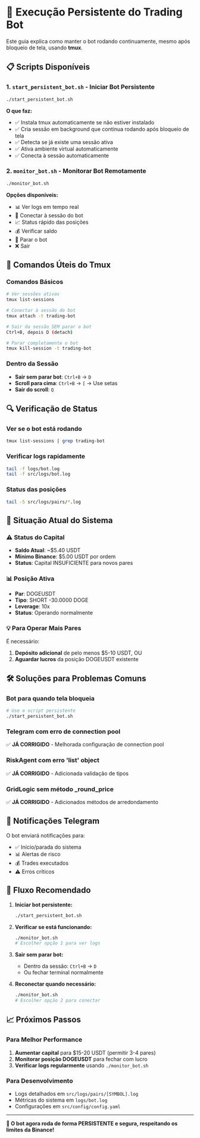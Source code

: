 # 🚀 Execução Persistente do Trading Bot

Este guia explica como manter o bot rodando continuamente, mesmo após bloqueio de tela, usando **tmux**.

## 📋 Scripts Disponíveis

### 1. `start_persistent_bot.sh` - Iniciar Bot Persistente
```bash
./start_persistent_bot.sh
```

**O que faz:**
- ✅ Instala tmux automaticamente se não estiver instalado
- ✅ Cria sessão em background que continua rodando após bloqueio de tela
- ✅ Detecta se já existe uma sessão ativa
- ✅ Ativa ambiente virtual automaticamente
- ✅ Conecta à sessão automaticamente

### 2. `monitor_bot.sh` - Monitorar Bot Remotamente
```bash
./monitor_bot.sh
```

**Opções disponíveis:**
- 📊 Ver logs em tempo real
- 🔗 Conectar à sessão do bot
- 📈 Status rápido das posições  
- 💰 Verificar saldo
- 🛑 Parar o bot
- ❌ Sair

## 🎯 Comandos Úteis do Tmux

### Comandos Básicos
```bash
# Ver sessões ativas
tmux list-sessions

# Conectar à sessão do bot
tmux attach -t trading-bot

# Sair da sessão SEM parar o bot
Ctrl+B, depois D (detach)

# Parar completamente o bot
tmux kill-session -t trading-bot
```

### Dentro da Sessão
- **Sair sem parar bot**: `Ctrl+B` → `D`
- **Scroll para cima**: `Ctrl+B` → `[` → Use setas
- **Sair do scroll**: `Q`

## 🔍 Verificação de Status

### Ver se o bot está rodando
```bash
tmux list-sessions | grep trading-bot
```

### Verificar logs rapidamente
```bash
tail -f logs/bot.log
tail -f src/logs/bot.log
```

### Status das posições
```bash
tail -5 src/logs/pairs/*.log
```

## 🚨 Situação Atual do Sistema

### ⚠️ Status do Capital
- **Saldo Atual**: ~$5.40 USDT
- **Mínimo Binance**: $5.00 USDT por ordem
- **Status**: Capital INSUFICIENTE para novos pares

### 📊 Posição Ativa
- **Par**: DOGEUSDT  
- **Tipo**: SHORT -30.0000 DOGE
- **Leverage**: 10x
- **Status**: Operando normalmente

### 💡 Para Operar Mais Pares
É necessário:
1. **Depósito adicional** de pelo menos $5-10 USDT, OU
2. **Aguardar lucros** da posição DOGEUSDT existente

## 🛠️ Soluções para Problemas Comuns

### Bot para quando tela bloqueia
```bash
# Use o script persistente
./start_persistent_bot.sh
```

### Telegram com erro de connection pool
✅ **JÁ CORRIGIDO** - Melhorada configuração de connection pool

### RiskAgent com erro 'list' object
✅ **JÁ CORRIGIDO** - Adicionada validação de tipos

### GridLogic sem método _round_price  
✅ **JÁ CORRIGIDO** - Adicionados métodos de arredondamento

## 📱 Notificações Telegram

O bot enviará notificações para:
- ✅ Início/parada do sistema
- 📊 Alertas de risco
- 💰 Trades executados  
- ⚠️ Erros críticos

## 🔄 Fluxo Recomendado

1. **Iniciar bot persistente:**
   ```bash
   ./start_persistent_bot.sh
   ```

2. **Verificar se está funcionando:**
   ```bash
   ./monitor_bot.sh
   # Escolher opção 1 para ver logs
   ```

3. **Sair sem parar bot:**
   - Dentro da sessão: `Ctrl+B` → `D`
   - Ou fechar terminal normalmente

4. **Reconectar quando necessário:**
   ```bash
   ./monitor_bot.sh
   # Escolher opção 2 para conectar
   ```

## 📈 Próximos Passos

### Para Melhor Performance
1. **Aumentar capital** para $15-20 USDT (permitir 3-4 pares)
2. **Monitorar posição DOGEUSDT** para fechar com lucro
3. **Verificar logs regularmente** usando `./monitor_bot.sh`

### Para Desenvolvimento
- Logs detalhados em `src/logs/pairs/[SYMBOL].log`
- Métricas do sistema em `logs/bot.log`
- Configurações em `src/config/config.yaml`

---

**🎯 O bot agora roda de forma PERSISTENTE e segura, respeitando os limites da Binance!**